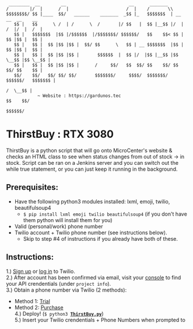 
     ________  __        __                        __      _______
    /        |/  |      /  |                      /  |    /       \\
    $$$$$$$$/ $$ |____  $$/   ______    _______  _$$ |_   $$$$$$$  | __    __  __    __
       $$ |   $$      \ /  | /      \  /       |/ $$   |  $$ |__$$ |/  |  /  |/  |  /  |
       $$ |   $$$$$$$  |$$ |/$$$$$$  |/$$$$$$$/ $$$$$$/   $$    $$< $$ |  $$ |$$ |  $$ |
       $$ |   $$ |  $$ |$$ |$$ |  $$/ $$      \   $$ | __ $$$$$$$  |$$ |  $$ |$$ |  $$ |
       $$ |   $$ |  $$ |$$ |$$ |       $$$$$$  |  $$ |/  |$$ |__$$ |$$ \__$$ |$$ \__$$ |
       $$ |   $$ |  $$ |$$ |$$ |      /     $$/   $$  $$/ $$    $$/ $$    $$/ $$    $$ |
       $$/    $$/   $$/ $$/ $$/       $$$$$$$/     $$$$/  $$$$$$$/   $$$$$$/   $$$$$$$ |
                                                                              /  \__$$ |
                ~ Website : https://gardunos.tec                              $$    $$/
                                                                               $$$$$$/


# ThirstBuy : RTX 3080

ThirstBuy is a python script that will go onto MicroCenter's website & checks an HTML class to see when status changes from out of stock -> in stock. Script can be ran on a Jenkins server and you can switch out the while true statement, or you can just keep it running in the background.

## Prerequisites:
- Have the following python3 modules installed: lxml, emoji, twilio, beautifulsoup4   
  - `$ pip install lxml emoji twilio beautifulsoup4` (if you don't have them python will install them for you)
- Valid (personal/work) phone number
- Twilio account + Twilio phone number (see instructions below).  
  - Skip to step #4 of instructions if you already have both of these.

## Instructions:
1.) [Sign up](https://www.twilio.com/try-twilio) or [log in](https://www.twilio.com/login) to Twilio.   
2.) After account has been confirmed via email, visit your [console](https://www.twilio.com/console) to find your API crendentials (under `project info`).    
3.) Obtain a phone number via Twilio (2 methods):   
- Method 1: [Trial](https://www.twilio.com/console/phone-numbers/trial-number/modal?capability[]=sms)  
- Method 2: [Purchase](https://www.twilio.com/console/phone-numbers/search)  
4.) Deploy! (`$ python3 `<a href="https://github.com/luisegarduno/ThirstBuy/releases/download/1.0/ThirstBuy.py" target="_top"><b>`ThirstBuy.py`</b></a>)   
5.) Insert your Twilio crendentials + Phone Numbers when prompted to
